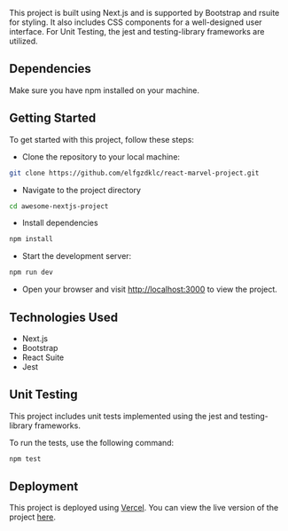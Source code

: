 
This project is built using Next.js and is supported by Bootstrap and rsuite for styling. It also includes CSS components for a well-designed user interface.
For Unit Testing, the jest and testing-library frameworks are utilized.

## Dependencies
Make sure you have npm installed on your machine.

## Getting Started

To get started with this project, follow these steps:

- Clone the repository to your local machine:
```bash
git clone https://github.com/elfgzdklc/react-marvel-project.git
```
- Navigate to the project directory
```bash 
cd awesome-nextjs-project
```
- Install dependencies
```bash
npm install
```
- Start the development server:
```bash
npm run dev
```
- Open your browser and visit [http://localhost:3000](http://localhost:3000) to view the project.

## Technologies Used
- Next.js
- Bootstrap
- React Suite
- Jest

## Unit Testing
This project includes unit tests implemented using the jest and testing-library frameworks.

To run the tests, use the following command:

```bash
npm test
```

## Deployment
This project is deployed using [Vercel](https://vercel.com/). You can view the live version of the project [here](react-marvel-project.vercel.app).

